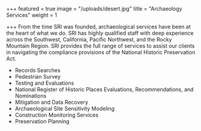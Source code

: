 +++
featured = true
image = "/uploads/desert.jpg"
title = "Archaeology Services"
weight = 1

+++
From the time SRI was founded, archaeological services have been at the heart of what we do. SRI has highly qualified staff with deep experience across the Southwest, California, Pacific Northwest, and the Rocky Mountain Region. SRI provides the full range of services to assist our clients in navigating the compliance provisions of the National Historic Preservation Act.

* Records Searches
* Pedestrian Survey
* Testing and Evaluations
* National Register of Historic Places Evaluations, Recommendations, and Nominations
* Mitigation and Data Recovery
* Archaeological Site Sensitivity Modeling
* Construction Monitoring Services
* Preservation Planning